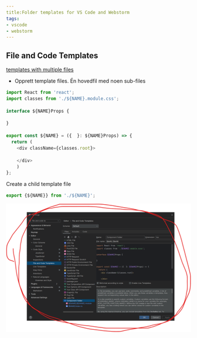 ```yaml
---
title:Folder templates for VS Code and Webstorm
tags:
- vscode
- webstorm
---
```


## File and Code Templates

[templates with multiple files](https://www.jetbrains.com/help/webstorm/templates-with-multiple-files.html#ws_template_for_component_files)

- Opprett template files. Én hovedfil med noen sub-files

```ts
import React from 'react';
import classes from './${NAME}.module.css';

interface ${NAME}Props {

}

export const ${NAME} = ({  }: ${NAME}Props) => {
  return (
    <div className={classes.root}>
      
    </div>
    )
};
```````

Create a child template file

```ts
export {${NAME}} from './${NAME}';
```

![Alt text](/images/file-and-code-templates2.png)
